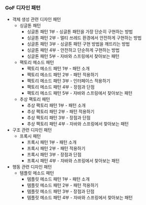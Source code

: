 ### GoF 디자인 패턴
- 객체 생성 관련 디자인 패턴
  - 싱글톤 패턴
    - 싱글톤 패턴 1부 - 싱글톤 패턴을 가장 단순히 구현하는 방법
    - 싱글톤 패턴 2부 - 멀티 쓰레드 환경에서 안전하게 구현하는 방법
    - 싱글톤 패턴 3부 - 싱글톤 패턴 구현 방법을 깨뜨리는 방법
    - 싱글톤 패턴 4부 - 안전하고 단순하게 구현하는 방법
    - 싱글톤 패턴 5부 - 자바와 스프링에서 찾아보는 패턴
  - 팩토리 메소드 패턴
    - 팩토리 메소드 패턴 1부 - 패턴 소개
    - 팩토리 메소드 패턴 2부 - 패턴 적용하기
    - 팩토리 메소드 패턴 3부 - 인터페이스 적용하기
    - 팩토리 메소드 패턴 4부 - 장점과 단점
    - 팩토리 메소드 패턴 5부 - 자바와 스프링에서 찾아보는 패턴
  - 추상 팩토리 패턴
    - 추상 팩토리 패턴 1부 - 패턴 소개
    - 추상 팩토리 패턴 2부 - 패턴 적용하기
    - 추상 팩토리 패턴 3부 - 장점과 단점
    - 추상 팩토리 패턴 4부 - 자바와 스프링에서 찾아보는 패턴
- 구조 관련 디자인 패턴
  - 프록시 패턴
    - 프록시 패턴 1부 - 패턴 소개
    - 프록시 패턴 2부 - 패턴 적용하기
    - 프록시 패턴 3부 - 장점과 단점
    - 프록시 패턴 4부 - 자바와 스프링에서 찾아보는 패턴
- 행동 관련 디자인 패턴
  - 템플릿 메소드 패턴
    - 템플릿 메소드 패턴 1부 - 패턴 소개
    - 템플릿 메소드 패턴 2부 - 패턴 적용하기
    - 템플릿 메소드 패턴 3부 - 장점과 단점
    - 템플릿 메소드 패턴 4부 - 자바와 스프링에서 찾아보는 패턴